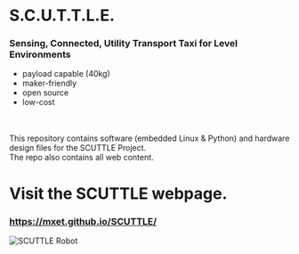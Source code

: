 # S.C.U.T.T.L.E.
### Sensing, Connected, Utility Transport Taxi for Level Environments
* payload capable (40kg)
* maker-friendly
* open source
* low-cost

<br>
<br> This repository contains software (embedded Linux & Python) and hardware design files for the SCUTTLE Project.
<br> The repo also contains all web content.

# Visit the SCUTTLE webpage.
### https://mxet.github.io/SCUTTLE/

![SCUTTLE Robot](https://raw.githubusercontent.com/MXET/SCUTTLE/master/docs/index_files/image001.png)
